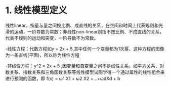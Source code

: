 # 1. 线性模型定义
线性linear，指量与量之间按比例、成直线的关系，在空间和时间上代表规则和光滑的运动，一阶导数为常数；非线性non-linear则指不按比例、不成直线的关系，代表不规则的运动和突变，一阶导数不为常数。

-线性方程：代数方程如y = 2x + 5,其中任何一个变量都为1次幂，这种方程的图像为一条直线(平面)，所以称为线性方程

-非线性方程：y^2 = 2x + 5 ,因变量和自变量之间不是线性关系，如平方关系、对数关系、指数关系和三角函数关系等线性模型试图学得一个通过属性的线性组合来进行预测的函数，即 f(x) = ω1 X1 + ω2 X2 +...+ωdXd + b
